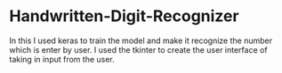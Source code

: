 # Handwritten-Digit-Recognizer
In this I used keras to train the model and make it recognize the number which is enter by user. I used the tkinter to create the user interface of taking in input from the user.
